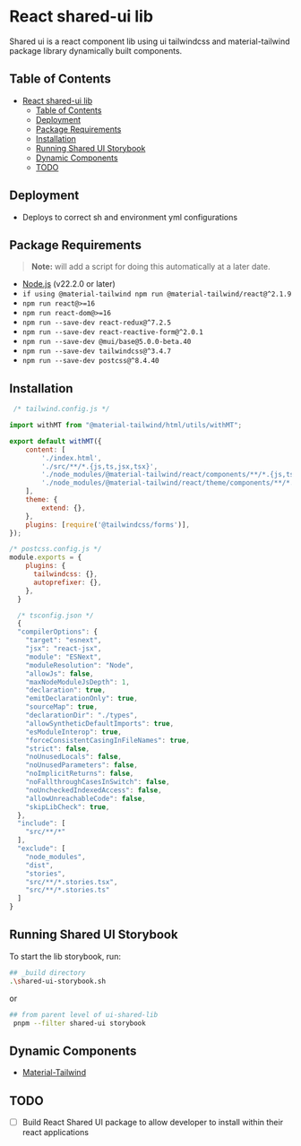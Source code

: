 # React shared-ui lib

Shared ui is a react component lib using ui tailwindcss and material-tailwind package library dynamically built components.

## Table of Contents

- [React shared-ui lib](#react-shared-ui-lib)
  - [Table of Contents](#table-of-contents)
  - [Deployment](#deployment)
  - [Package Requirements](#package-requirements)
  - [Installation](#installation)
  - [Running Shared UI Storybook](#running-shared-ui-storybook)
  - [Dynamic Components](#dynamic-components)
  - [TODO](#todo)

## Deployment

-   Deploys to correct sh and environment yml configurations

## Package Requirements
> **Note:** will add a script for doing this automatically at a later date.
-   [Node.js](https://nodejs.org/) (v22.2.0 or later)
-   `if using @material-tailwind npm run @material-tailwind/react@^2.1.9`
-   `npm run react@>=16`
-   `npm run react-dom@>=16`
-   `npm run --save-dev react-redux@^7.2.5`
-   `npm run --save-dev react-reactive-form@^2.0.1`
-   `npm run --save-dev @mui/base@5.0.0-beta.40`
-   `npm run --save-dev tailwindcss@^3.4.7`
-   `npm run --save-dev postcss@^8.4.40`

## Installation

```javascript
 /* tailwind.config.js */

import withMT from "@material-tailwind/html/utils/withMT";

export default withMT({
    content: [
        './index.html',
        './src/**/*.{js,ts,jsx,tsx}',
        './node_modules/@material-tailwind/react/components/**/*.{js,ts,jsx,tsx}',
        './node_modules/@material-tailwind/react/theme/components/**/*.{js,ts,jsx,tsx}',
    ],
    theme: {
        extend: {},
    },
    plugins: [require('@tailwindcss/forms')],
});

/* postcss.config.js */
module.exports = {
    plugins: {
      tailwindcss: {},
      autoprefixer: {},
    },
  }

  /* tsconfig.json */
  {
  "compilerOptions": {
    "target": "esnext",
    "jsx": "react-jsx",
    "module": "ESNext",
    "moduleResolution": "Node",
    "allowJs": false,
    "maxNodeModuleJsDepth": 1,
    "declaration": true,
    "emitDeclarationOnly": true,
    "sourceMap": true,
    "declarationDir": "./types",
    "allowSyntheticDefaultImports": true,
    "esModuleInterop": true,
    "forceConsistentCasingInFileNames": true,
    "strict": false,
    "noUnusedLocals": false,
    "noUnusedParameters": false,
    "noImplicitReturns": false,
    "noFallthroughCasesInSwitch": false,
    "noUncheckedIndexedAccess": false,
    "allowUnreachableCode": false,
    "skipLibCheck": true,
  },
  "include": [
    "src/**/*"
  ],
  "exclude": [
    "node_modules",
    "dist",
    "stories",
    "src/**/*.stories.tsx",
    "src/**/*.stories.ts"
  ]
}
```


## Running Shared UI Storybook

To start the lib storybook, run:

```bash
## _build directory
.\shared-ui-storybook.sh
```
or
```bash
## from parent level of ui-shared-lib
 pnpm --filter shared-ui storybook
```

## Dynamic Components
- [Material-Tailwind](src/material-tw/MT.md)


## TODO

-   [ ] Build React Shared UI package to allow developer to install within their react applications
